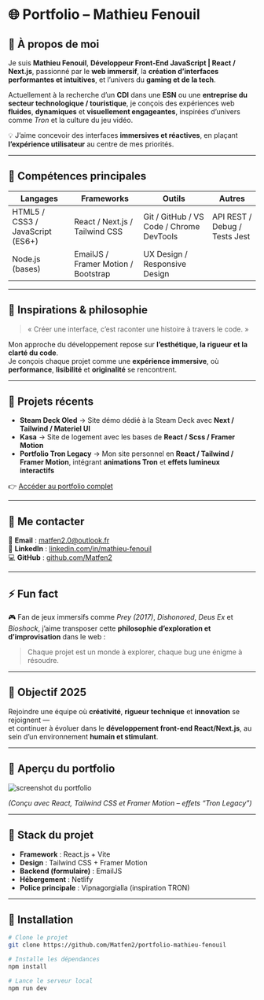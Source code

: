 # 🌐 Portfolio – Mathieu Fenouil

## 🚀 À propos de moi

Je suis **Mathieu Fenouil**, **Développeur Front-End JavaScript | React / Next.js**, passionné par le **web immersif**, la **création d’interfaces performantes et intuitives**, et l’univers du **gaming et de la tech**.  

Actuellement à la recherche d’un **CDI** dans une **ESN** ou une **entreprise du secteur technologique / touristique**, je conçois des expériences web **fluides**, **dynamiques** et **visuellement engageantes**, inspirées d’univers comme *Tron* et la culture du jeu vidéo.  

💡 J’aime concevoir des interfaces **immersives et réactives**, en plaçant **l’expérience utilisateur** au centre de mes priorités.

---

## 🧠 Compétences principales

| Langages | Frameworks | Outils | Autres |
|-----------|-------------|--------|--------|
| HTML5 / CSS3 / JavaScript (ES6+) | React / Next.js / Tailwind CSS | Git / GitHub / VS Code / Chrome DevTools | API REST / Debug / Tests Jest |
| Node.js (bases) | EmailJS / Framer Motion / Bootstrap | UX Design / Responsive Design |

---

## 🎨 Inspirations & philosophie

> « Créer une interface, c’est raconter une histoire à travers le code. »

Mon approche du développement repose sur **l’esthétique, la rigueur et la clarté du code**.  
Je conçois chaque projet comme une **expérience immersive**, où **performance**, **lisibilité** et **originalité** se rencontrent.

---

## 🧩 Projets récents

- **Steam Deck Oled** → Site démo dédié à la Steam Deck avec **Next / Tailwind / Materiel UI**
- **Kasa** → Site de logement avec les bases de **React / Scss / Framer Motion**
- **Portfolio Tron Legacy** → Mon site personnel en **React / Tailwind / Framer Motion**, intégrant **animations Tron** et **effets lumineux interactifs**

👉 [Accéder au portfolio complet](https://portfolio-mathieu-fenouil.netlify.app)

---

## 💬 Me contacter

📧 **Email** : [matfen2.0@outlook.fr](mailto:matfen2.0@outlook.fr)  
💼 **LinkedIn** : [linkedin.com/in/mathieu-fenouil](https://www.linkedin.com/in/mathieu-fenouil)  
💻 **GitHub** : [github.com/Matfen2](https://github.com/Matfen2)

---

## ⚡ Fun fact

🎮 Fan de jeux immersifs comme *Prey (2017)*, *Dishonored*, *Deus Ex* et *Bioshock*, j’aime transposer cette **philosophie d’exploration et d’improvisation** dans le web :  
> Chaque projet est un monde à explorer, chaque bug une énigme à résoudre.

---

## 🧭 Objectif 2025

Rejoindre une équipe où **créativité**, **rigueur technique** et **innovation** se rejoignent —  
et continuer à évoluer dans le **développement front-end React/Next.js**, au sein d’un environnement **humain et stimulant**.

---

## 🪩 Aperçu du portfolio

![screenshot du portfolio](https://portfolio-mathieu-fenouil.netlify.app/preview.png)

*(Conçu avec React, Tailwind CSS et Framer Motion – effets “Tron Legacy”)*

---

## 🏁 Stack du projet

- **Framework** : React.js + Vite  
- **Design** : Tailwind CSS + Framer Motion  
- **Backend (formulaire)** : EmailJS  
- **Hébergement** : Netlify  
- **Police principale** : Vipnagorgialla (inspiration TRON)  

---

## 🔧 Installation

```bash
# Clone le projet
git clone https://github.com/Matfen2/portfolio-mathieu-fenouil

# Installe les dépendances
npm install

# Lance le serveur local
npm run dev

